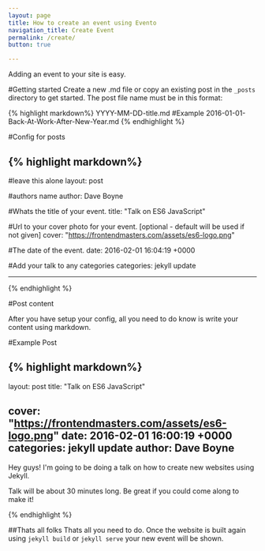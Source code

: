 ```yaml
---
layout: page
title: How to create an event using Evento
navigation_title: Create Event
permalink: /create/
button: true

---
```


Adding an event to your site is easy. 

#Getting started
Create a new .md file or copy an existing post in the  `_posts` directory to get started. The post file name must be in this format:

{% highlight markdown%}
YYYY-MM-DD-title.md
#Example 2016-01-01-Back-At-Work-After-New-Year.md
{% endhighlight %}

#Config for posts

{% highlight markdown%}
---
#leave this alone
layout: post

#authors name
author: Dave Boyne

#Whats the title of your event.
title:  "Talk on ES6 JavaScript"

#Url to your cover photo for your event. [optional - default will be used if not given]
cover: "https://frontendmasters.com/assets/es6-logo.png"

#The date of the event. 
date:   2016-02-01 16:04:19 +0000

#Add your talk to any categories
categories: jekyll update

---
{% endhighlight %}

#Post content

After you have setup your config, all you need to do know is write your content using markdown.

#Example Post

{% highlight markdown%}
---
layout: post
title:  "Talk on ES6 JavaScript"

cover: "https://frontendmasters.com/assets/es6-logo.png"
date:   2016-02-01 16:00:19 +0000
categories: jekyll update
author: Dave Boyne
---

Hey guys! I'm going to be doing a talk on how to create new websites using Jekyll.
 
Talk will be about 30 minutes long. Be great if you could come along to make it!	

{% endhighlight %}

##Thats all folks
Thats all you need to do. Once the website is built again using `jekyll build` or `jekyll serve` your new event will be shown.